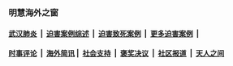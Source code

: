 
### 明慧海外之窗

####  [武汉肺炎](indexes/365.md?t=06270201) &nbsp;|&nbsp;  [迫害案例综述](indexes/328.md?t=06270201) &nbsp;|&nbsp; [迫害致死案例](indexes/277.md?t=06270201)  &nbsp;|&nbsp; [更多迫害案例](indexes/81.md?t=06270201)  &nbsp;|&nbsp; 
####  [时事评论](indexes/19.md?t=06270201) &nbsp;|&nbsp; [海外简讯](indexes/245.md?t=06270201)&nbsp;|&nbsp;  [社会支持](indexes/140.md?t=06270201) &nbsp;|&nbsp; [褒奖决议](indexes/282.md?t=06270201) &nbsp;|&nbsp; [社区报道](indexes/91.md?t=06270201)  &nbsp;|&nbsp; [天人之间](indexes/78.md?t=06270201) 

